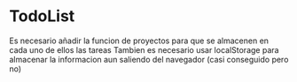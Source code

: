 # TodoList
Es necesario añadir la funcion de proyectos para que se almacenen en 
cada uno de ellos las tareas
Tambien es necesario usar localStorage para almacenar la informacion
aun saliendo del navegador (casi conseguido pero no)

